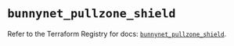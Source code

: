 # `bunnynet_pullzone_shield`

Refer to the Terraform Registry for docs: [`bunnynet_pullzone_shield`](https://registry.terraform.io/providers/bunnyway/bunnynet/0.11.0/docs/resources/pullzone_shield).
